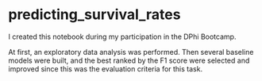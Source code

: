 # predicting_survival_rates
I created this notebook during my participation in the DPhi Bootcamp.

At first, an exploratory data analysis was performed. Then several baseline models were built, and the best ranked by the F1 score were selected and improved since this was the evaluation criteria for this task.
